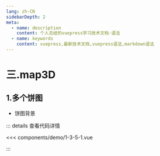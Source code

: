 ```yaml
---
lang: zh-CN
sidebarDepth: 2
meta:
  - name: description
    content: 个人总结的vuepress学习技术文档-语法
  - name: keywords
    content: vuepress,最新技术文档,vuepress语法,markdown语法
---
```


# 三.map3D

## 1.多个饼图

- 饼图背景

  <Container url="/resume/demo/?type=echarts&name=1-3-5-1.vue" />

::: details 查看代码详情

<<< components/demo/1-3-5-1.vue

:::